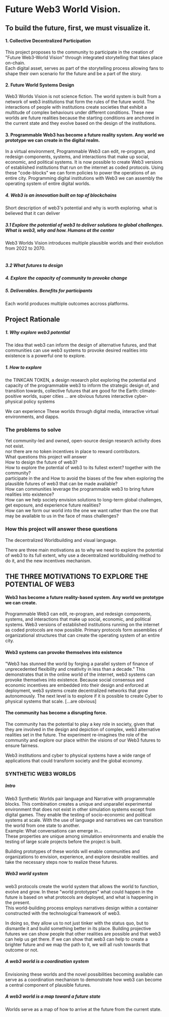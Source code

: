 
# Future Web3 World Vision.
## To build the future, first, we must visualize it.


#### 1. Collective Decentralized Participation
This project proposes to the community to participate in the creation of "Future Web3-World Vision" through integrated storytelling that takes place on-chain. <br> Each digital asset, serves as part of the storytelling process allowing fans to shape their own scenario for the future and be a part of the story.<br>

#### 2. Future World Systems Design
Web3 Worlds Vision is not science fiction. The world system is built from a network of web3 institutions that form the rules of the future world. The interactions of people with institutions create societies that exhibit a multitude of complex behaviours under different conditions. These new worlds are future realities because the starting conditions are anchored in the current state and they evolve based on the design of the institutions. 

#### 3. Programmable Web3 has become a future reality system. Any world we prototype we can create in the digital realm. <br>
In a virtual environment, Programmable Web3 can edit, re-program, and redesign components, systems, and interactions that make up social, economic, and political systems. It is now possible to create Web3 versions of established institutions that run on the internet as coded protocols. Using these "code-blocks" we can form policies to power the operations of an entire city. Programming digital institutions with Web3 we can assembly the operating system of entire digital worlds.

##### 4. Web3 is an innovation built on top of blockchains
Short description of web3's potential and why is worth exploring. what is believed that it can deliver

##### 3.1 Explore the potential of web3 to deliver solutions to global challenges. What is web3, why and how. Humans at the center
Web3 Worlds Vision introduces multiple plausible worlds and their evolution from 2022 to 2070. <br><br>

##### 3.2 What futures to design

##### 4. Explore the capacity of community to provoke change

##### 5. Deliverables. Benefits for participants
Each world produces multiple outcomes accross platforms. 

## Project Rationale

##### 1. Why explore web3 potential
The idea that web3  can inform the design of alternative futures, and that communities can use web3 systems to provoke desired realities into existence is a powerful one to explore. 
##### 1. How to explore
the TINKCAN TOKEN, a design research pilot exploring the potential and capacity of the programmable web3 to inform the strategic design of, and transition towards, collective futures that are good for the Earth: climate-positive worlds, super cities ... are obvious futures
 interactive cyber-physical policy systems 




We can experience These worlds through digital media, interactive virtual environments, and dapps.

### The problems to solve
Yet community-led and owned, open-source design research activity does not exist.<br> nor 
there are no token incentives in place to reward contributors.<br>
What questions this project will answer<br>
How to design the future of web3? <br>
How to explore the potential of web3 to its fullest extent?
together with the community?<br> participate in the
and How to avoid the biases of the few when exploring the plausible futures of web3 that can be made available? <br>
How can communities leverage the programmable web3 to bring future realities into existence?<br>
How can we help society envision solutions to long-term global challenges, get exposure, and experience future realities?<br>
How can we form our world into the one we want rather than the one that may be available to us in the face of mass challenges?<br>
### How this project will answer these questions
The decentralized Worldbuilding and visual language.<br>

There are three main motivations as to why we need to explore the potential of web3 to its full extent, why use a decentralized worldbuilding method to do it, and the new incentives mechanism.

## THE THREE MOTIVATIONS TO EXPLORE THE POTENTIAL OF WEB3
#### Web3 has become a future reality-based system. Any world we prototype we can create. <br>
Programmable Web3 can edit, re-program, and redesign components, systems, and interactions that make up social, economic, and political systems. 
Web3 versions of established institutions running on the internet as coded protocols are now possible. Primary protocols form assemblies of organizational structures that can create the operating system of an entire city. <br>

#### Web3 systems can provoke themselves into existence
"Web3 has stunned the world by forging a parallel system of finance of unprecedented flexibility and creativity in less than a decade." This demonstrates that in the online world of the internet, web3 systems can provoke themselves into existence. 
Because social consensus and economic incentives are embedded into their design and enforced at deployment, web3 systems create decentralized networks that grow autonomously.
The next level is to explore if it is possible to create Cyber to physical systems that scale. [...are obvious]

#### The community has become a disrupting force. 
The community has the potential to play a key role in society, given that they are involved in the design and depiction of complex, web3 alternative realities set in the future. 
The experiment re-imagines the role of the community and explore our place within the visions of our Web3 futures to ensure fairness.

Web3 institutions and cyber to physical systems have a wide range of applications that could transform society and the global economy. 

### SYNTHETIC WEB3 WORLDS 
##### Intro
Web3 Synthetic Worlds pair language and Narrative with programmable blocks. This combination creates a unique and unparallel experimental environment that does not exist in other simulation systems except from digital games. They enable the testing of socio-economic and political systems at scale. With the use of language and narratives we can transition the world from one state to another.<br>
Example: What conversations can emerge in...<br> These properties are unique among simulation environments and enable the testing of large scale projects before the project is built.<br>

Building prototypes of these worlds will enable communities and organizations to envision, experience, and explore desirable realities. and take the necessary steps now to realize these futures.<br>

##### Web3 world system
web3 protocols create the world system that allows the world to function, evolve and grow. In these "world prototypes" what could happen in the future is based on what protocols are deployed, and what is happening in the present.  
This world-building process employs narratives design within a container constructed with the technological framework of web3. 


In doing so, they allow us to not just tinker with the status quo, but to dismantle it and build something better in its place. 
Building projective futures we can show people that other realities are possible and that web3 can help us get there. If we can show that web3  can help to create a brighter future and we map the path to it, we will all rush towards that outcome or not.

##### A web3 world is a coordination system
Envisioning these worlds and the novel possibilities becoming available can serve as a coordination mechanism to demonstrate how web3 can become a central component of plausible futures. 

##### A web3 world is a map toward a future state
Worlds serve as a map of how to arrive at the future from the current state.





